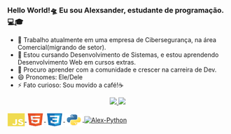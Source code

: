 ### Hello World!🛸 Eu sou Alexsander, estudante de programação.💻🎓

- 🔭 Trabalho atualmente em uma empresa de Cibersegurança, na área Comercial(migrando de setor).
- 🌱 Estou cursando Desenvolvimento de Sistemas, e estou aprendendo Desenvolvimento Web em cursos extras.
- 🤔 Procuro aprender com a comunidade e crescer na carreira de Dev.
- 😄 Pronomes: Ele/Dele
- ⚡ Fato curioso: Sou movido a café!☕


<div align="center">
  <a href="https://github.com/AvengerX8">
  <img height="150em" src="https://github-readme-stats.vercel.app/api?username=AvengerX8&show_icons=true&theme=algolia&include_all_commits=true&count_private=true"/>
  <img height="150em" src="https://github-readme-stats.vercel.app/api/top-langs/?username=AvengerX8&layout=compact&langs_count=7&theme=algolia"/>
</div>
<div style="display: inline_block"><br>
  <img align="center" alt="Alex-Js" height="30" width="40" src="https://raw.githubusercontent.com/devicons/devicon/master/icons/javascript/javascript-plain.svg">
  <img align="center" alt="Alex-HTML" height="30" width="40" src="https://raw.githubusercontent.com/devicons/devicon/master/icons/html5/html5-original.svg">
  <img align="center" alt="Alex-CSS" height="30" width="40" src="https://raw.githubusercontent.com/devicons/devicon/master/icons/css3/css3-original.svg">
  <img align="center" alt="Alex-Python" height="30" width="40" src="https://raw.githubusercontent.com/devicons/devicon/master/icons/python/python-original.svg">
  <img align="center" alt="Alex-Python" height="30" width="40" src="https://cdn.jsdelivr.net/gh/devicons/devicon/icons/c/c-original.svg"">         
</div>

##
